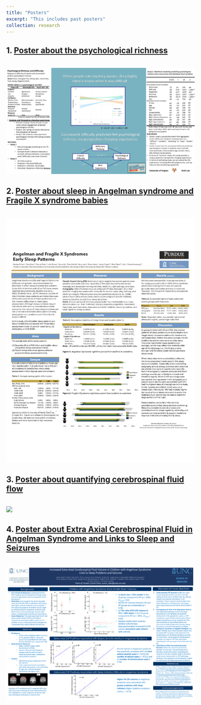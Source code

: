 ```yaml
---
title: "Posters"
excerpt: "This includes past posters"
collection: research
---
```


## 1. [Poster about the psychological richness](https://github.com/zumin-chen/Zumin-Chen/blob/master/images/spsp2.png)
<br/><img src='https://raw.githubusercontent.com/zumin-chen/Zumin-Chen/master/images/spsp2.png'>

## 2. [Poster about sleep in Angelman syndrome and Fragile X syndrome babies](https://github.com/zumin-chen/Zumin-Chen/blob/master/images/sleep_poster.png)
<br/><img src='https://raw.githubusercontent.com/zumin-chen/Zumin-Chen/master/images/sleep_poster.png'>

## 3. [Poster about quantifying cerebrospinal fluid flow](https://github.com/zumin-chen/Zumin-Chen/blob/master/images/IMSI_Draftb.png)
<br/><img src='https://raw.githubusercontent.com/zumin-chen/Zumin-Chen/master/images/IMSI_Draftb.png'>

## 4. [Poster about Extra Axial Cerebrospinal Fluid in Angelman Syndrome and Links to Sleep and Seizures](https://github.com/zumin-chen/Zumin-Chen/blob/master/_portfolio/images/INSAR_Poster.png)
<br/><img src='https://raw.githubusercontent.com/zumin-chen/Zumin-Chen/master/images/INSAR_Poster.png'>


